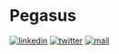 # Pegasus

[![linkedin](https://github.com/arpit-dwivedi/arpit-dwivedi.github.io/blob/master/assets/img/Webp.net-resizeimage.png)](https://www.linkedin.com/in/sri-varthan?lipi=urn%3Ali%3Apage%3Ad_flagship3_profile_view_base_contact_details%3BwMNE2SUaSEm%2BlIZEt2jAWw%3D%3D) [![twitter](https://github.com/arpit-dwivedi/arpit-dwivedi.github.io/blob/master/assets/img/ttt.png)](https://twitter.com/PegasusSri)  [![mail](https://github.com/arpit-dwivedi/arpit-dwivedi/blob/master/m1.png)](mailto:srivarthangova@gmail.com)

